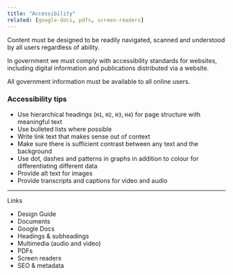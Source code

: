 ```yaml
---
title: "Accessibility"
related: [google-docs, pdfs, screen-readers]
---
```


Content must be designed to be readily navigated, scanned and understood by all users regardless of ability.

In government we must comply with accessibility standards for websites, including digital information and publications distributed via a website.

All government information must be available to all online users.

### Accessibility tips

- Use hierarchical headings (`H1`, `H2`, `H3`, `H4`) for page structure with meaningful text
- Use bulleted lists where possible
- Write link text that makes sense out of context
- Make sure there is sufficient contrast between any text and the background
- Use dot, dashes and patterns in graphs in addition to colour for differentiating different data
- Provide alt text for images
- Provide transcripts and captions for video and audio

---

Links

- Design Guide
- Documents
- Google Docs
- Headings & subheadings
- Multimedia (audio and video)
- PDFs
- Screen readers
- SEO & metadata
